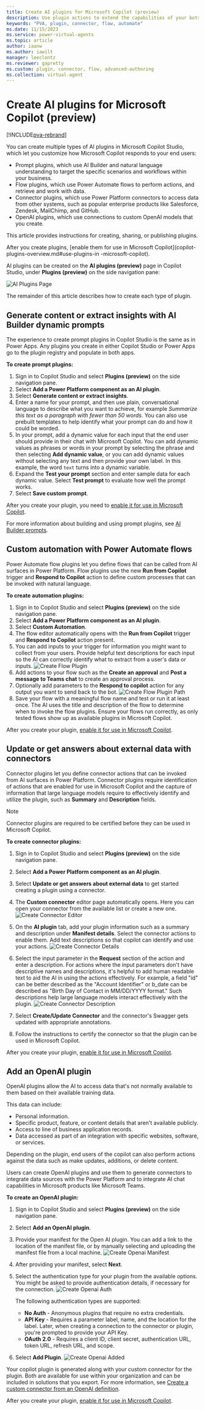 ```yaml
---
title: Create AI plugins for Microsoft Copilot (preview)
description: Use plugin actions to extend the capabilities of your bots.
keywords: "PVA, plugin, connector, flow, automate"
ms.date: 11/15/2023
ms.service: power-virtual-agents
ms.topic: article
author: iaanw
ms.author: iawilt
manager: leeclontz
ms.reviewer: gapretty
ms.custom: plugin, connector, flow, advanced-authoring
ms.collection: virtual-agent
---
```

# Create AI plugins for Microsoft Copilot (preview)

[!INCLUDE[pva-rebrand](includes/pva-rebrand.md)]

You can create multiple types of AI plugins in Microsoft Copilot Studio, which let you customize how Microsoft Copilot responds to your end users:

- Prompt plugins, which use AI Builder and natural language understanding to target the specific scenarios and workflows within your business.
- Flow plugins, which use Power Automate flows to perform actions, and retrieve and work with data.
- Connector plugins, which use Power Platform connectors to access data from other systems, such as popular enterprise products like Salesforce, Zendesk, MailChimp, and GitHub.
- OpenAI plugins, which use connections to custom OpenAI models that you create.

This article provides instructions for creating, sharing, or publishing plugins.

After you create plugins, [enable them for use in Microsoft Copilot](copilot-plugins-overview.md#use-plugins-in -microsoft-copilot).

AI plugins can be created on the **AI plugins (preview)** page in Copilot Studio, under **Plugins (preview)** on the side navigation pane:

![AI Plugins Page](media/copilot-ai-plugins/ai-plugins-page.png)

The remainder of this article describes how to create each type of plugin.

## Generate content or extract insights with AI Builder dynamic prompts

The experience to create prompt plugins in Copilot Studio is the same as in Power Apps. Any plugins you create in either Copilot Studio or Power Apps go to the plugin registry and populate in both apps.

**To create prompt plugins:**

1. Sign in to Copilot Studio and select **Plugins (preview)** on the side navigation pane.
1. Select **Add a Power Platform component as an AI plugin**.
1. Select **Generate content or extract insights**.
1. Enter a name for your prompt, and then use plain, conversational language to describe what you want to achieve, for example *Summarize this text as a paragraph with fewer than 50 words*. You can also use prebuilt templates to help identify what your prompt can do and how it could be worded.
1. In your prompt, add a dynamic value for each input that the end user should provide in their chat with Microsoft Copilot. You can add dynamic values as phrases or words in your prompt by selecting the phrase and then selecting **Add dynamic value**, or you can add dynamic values without selecting any text and then provide your own label. In this example, the word `text` turns into a dynamic variable.
1. Expand the **Test your prompt** section and enter sample data for each dynamic value. Select **Test prompt** to evaluate how well the prompt works.
1. Select **Save custom prompt**.

After you create your plugin, you need to [enable it for use in Microsoft Copilot](copilot-plugins-overview.md#use-plugins-in-microsoft-copilot).

For more information about building and using prompt plugins, see [AI Builder prompts](/ai-builder/create-a-custom-prompt).

## Custom automation with Power Automate flows

Power Automate flow plugins let you define flows that can be called from AI surfaces in Power Platform. Flow plugins use the new **Run from Copilot** trigger and **Respond to Copilot** action to define custom processes that can be invoked with natural language.

**To create automation plugins:**

1. Sign in to Copilot Studio and select **Plugins (preview)** on the side navigation pane.
1. Select **Add a Power Platform component as an AI plugin**.
1. Select **Custom Automation**.
1. The flow editor automatically opens with the **Run from Copilot** trigger and **Respond to Copilot** action present.
1. You can add inputs to your trigger for information you might want to collect from your users. Provide helpful text descriptions for each input so the AI can correctly identify what to extract from a user's data or inputs.
   ![Create Flow Plugin](media/copilot-ai-plugins/create-flow-plugin.png)
1. Add actions to your flow such as the **Create an approval** and **Post a message to Teams chat** to create an approval process.
1. Optionally add parameters to the **Respond to copilot** action for any output you want to send back to the bot.
   ![Create Flow Plugin Path](media/copilot-ai-plugins/create-flow-plugin-path.png)
1. Save your flow with a meaningful flow name and test or run it at least once. The AI uses the title and description of the flow to determine when to invoke the flow plugins. Ensure your flows run correctly, as only tested flows show up as available plugins in Microsoft Copilot.

After you create your plugin, [enable it for use in Microsoft Copilot](copilot-plugins-overview.md#use-plugins-in-microsoft-copilot).

## Update or get answers about external data with connectors

Connector plugins let you define connector actions that can be invoked from AI surfaces in Power Platform. Connector plugins require identification of actions that are enabled for use in Microsoft Copilot and the capture of information that large language models require to effectively identify and utilize the plugin, such as **Summary** and **Description** fields.

>[!NOTE]
>Connector plugins are required to be certified before they can be used in Microsoft Copilot.

**To create connector plugins:**

1. Sign in to Copilot Studio and select **Plugins (preview)** on the side navigation pane.
1. Select **Add a Power Platform component as an AI plugin**.
1. Select **Update or get answers about external data** to get started creating a plugin using a connector.
1. The **Custom connector** editor page automatically opens. Here you can open your connector from the available list or create a new one.
   ![Create Connector Editor](media/copilot-ai-plugins/create-connector-editor.png)
1. On the **AI plugin** tab, add your plugin information such as a summary and description under **Manifest details**. Select the connector actions to enable them. Add text descriptions so that copilot can identify and use your actions.
   ![Create Connector Details](media/copilot-ai-plugins/create-connectror-details.png)
1. Select the input parameter in the **Request** section of the action and enter a description. For actions where the input parameters don't have descriptive names and descriptions, it's helpful to add human readable text to aid the AI in using the actions effectively. For example, a field "id" can be better described as the "Account Identifier" or b_date can be described as "Birth Day of Contact in MM/DD/YYYY format." Such descriptions help large language models interact effectively with the plugin.
     ![Create Connector Description](media/copilot-ai-plugins/create-connector-description.png)

1. Select **Create/Update Connector** and the connector's Swagger gets updated with appropriate annotations.
1. Follow the instructions to certify the connector so that the plugin can be used in Microsoft Copilot.

After you create your plugin, [enable it for use in Microsoft Copilot](copilot-plugins-overview.md#use-plugins-in-microsoft-copilot).

## Add an OpenAI plugin

OpenAI plugins allow the AI to access data that's not normally available to them based on their available training data.

This data can include:

- Personal information.
- Specific product, feature, or content details that aren't available publicly.
- Access to line of business application records.
- Data accessed as part of an integration with specific websites, software, or services.

Depending on the plugin, end users of the copilot can also perform actions against the data such as make updates, additions, or delete content.

Users can create OpenAI plugins and use them to generate connectors to integrate data sources with the Power Platform and to integrate AI chat capabilities in Microsoft products like Microsoft Teams.

**To create an OpenAI plugin:**

1. Sign in to Copilot Studio and select **Plugins (preview)** on the side navigation pane.
1. Select **Add an OpenAI plugin**.
1. Provide your manifest for the Open AI plugin. You can add a link to the location of the manifest file, or by manually selecting and uploading the manifest file from a local machine.
   ![Create Openai Manifest](media/copilot-ai-plugins/create-openai-manifest.png)
1. After providing your manifest, select **Next**.
1. Select the authentication type for your plugin from the available options. You might be asked to provide authentication details, if necessary for the connection.
   ![Create Openai Auth](media/copilot-ai-plugins/create-openai-auth.png)

   The following authentication types are supported:

   - **No Auth** - Anonymous plugins that require no extra credentials.
   - **API Key** - Requires a parameter label, name, and the location for the label. Later, when creating a connection to the connector or plugin, you're prompted to provide your API Key.
   - **OAuth 2.0** - Requires a client ID, client secret, authentication URL, token URL, refresh URL, and scope.

1. Select **Add Plugin**.
   ![Create Openai Added](media/copilot-ai-plugins/create-openai-added.png)

Your copilot plugin is generated along with your custom connector for the plugin. Both are available for use within your organization and can be included in solutions that you export. For more information, see [Create a custom connector from an OpenAI definition](/connectors/custom-connectors/define-openapi-definition).

After you create your plugin, [enable it for use in Microsoft Copilot](copilot-plugins-overview.md#use-plugins-in-microsoft-copilot).
